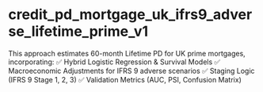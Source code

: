 # credit_pd_mortgage_uk_ifrs9_adverse_lifetime_prime_v1

This approach estimates 60-month Lifetime PD for UK prime mortgages, incorporating: 
✅ Hybrid Logistic Regression & Survival Models 
✅ Macroeconomic Adjustments for IFRS 9 adverse scenarios 
✅ Staging Logic (IFRS 9 Stage 1, 2, 3) 
✅ Validation Metrics (AUC, PSI, Confusion Matrix)
